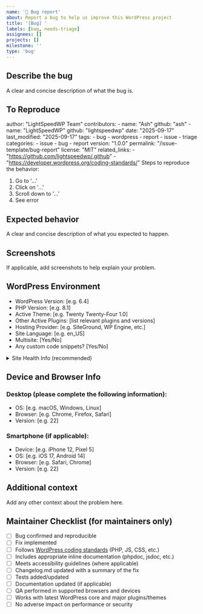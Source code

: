```yaml
---
name: '🐛 Bug report'
about: Report a bug to help us improve this WordPress project
title: '[Bug] '
labels: [bug, needs-triage]
assignees: []
projects: []
milestone: ''
type: 'bug'
---
```


<!-- Thank you for reporting a possible bug! Please fill in as much of the template below as you can. This helps us reproduce and fix the issue quickly. -->

## Describe the bug

A clear and concise description of what the bug is.

## To Reproduce

 author: "LightSpeedWP Team"
 contributors:
	 - name: "Ash"
		 github: "ash"
	 - name: "LightSpeedWP"
		 github: "lightspeedwp"
 date: "2025-09-17"
 last_modified: "2025-09-17"
 tags:
	 - bug
	 - wordpress
	 - report
	 - issue
	 - triage
 categories:
	 - issue
	 - bug
	 - report
 version: "1.0.0"
 permalink: "/issue-template/bug-report"
 license: "MIT"
 related_links:
	 - "https://github.com/lightspeedwp/.github"
	 - "https://developer.wordpress.org/coding-standards/"
Steps to reproduce the behavior:

1. Go to '...'
2. Click on '...'
3. Scroll down to '...'
4. See error

## Expected behavior

A clear and concise description of what you expected to happen.

## Screenshots

If applicable, add screenshots to help explain your problem.

## WordPress Environment

-   WordPress Version: [e.g. 6.4]
-   PHP Version: [e.g. 8.1]
-   Active Theme: [e.g. Twenty Twenty-Four 1.0]
-   Other Active Plugins: [list relevant plugins and versions]
-   Hosting Provider: [e.g. SiteGround, WP Engine, etc.]
-   Site Language: [e.g. en_US]
-   Multisite: [Yes/No]
-   Any custom code snippets? [Yes/No]

<details>
<summary>Site Health Info (recommended)</summary>

<!-- Go to Tools > Site Health > Info tab, click "Copy site info to clipboard", and paste those details here. -->

</details>

## Device and Browser Info

### Desktop (please complete the following information):

-   OS: [e.g. macOS, Windows, Linux]
-   Browser: [e.g. Chrome, Firefox, Safari]
-   Version: [e.g. 22]

### Smartphone (if applicable):

-   Device: [e.g. iPhone 12, Pixel 5]
-   OS: [e.g. iOS 17, Android 14]
-   Browser: [e.g. Safari, Chrome]
-   Version: [e.g. 22]

## Additional context

Add any other context about the problem here.

## Maintainer Checklist (for maintainers only)

-   [ ] Bug confirmed and reproducible
-   [ ] Fix implemented
-   [ ] Follows [WordPress coding standards](https://github.com/WordPress/wpcs-docs/) (PHP, JS, CSS, etc.)
-   [ ] Includes appropriate inline documentation (phpdoc, jsdoc, etc.)
-   [ ] Meets accessibility guidelines (where applicable)
-   [ ] Changelog.md updated with a summary of the fix
-   [ ] Tests added/updated
-   [ ] Documentation updated (if applicable)
-   [ ] QA performed in supported browsers and devices
-   [ ] Works with latest WordPress core and major plugins/themes
-   [ ] No adverse impact on performance or security
